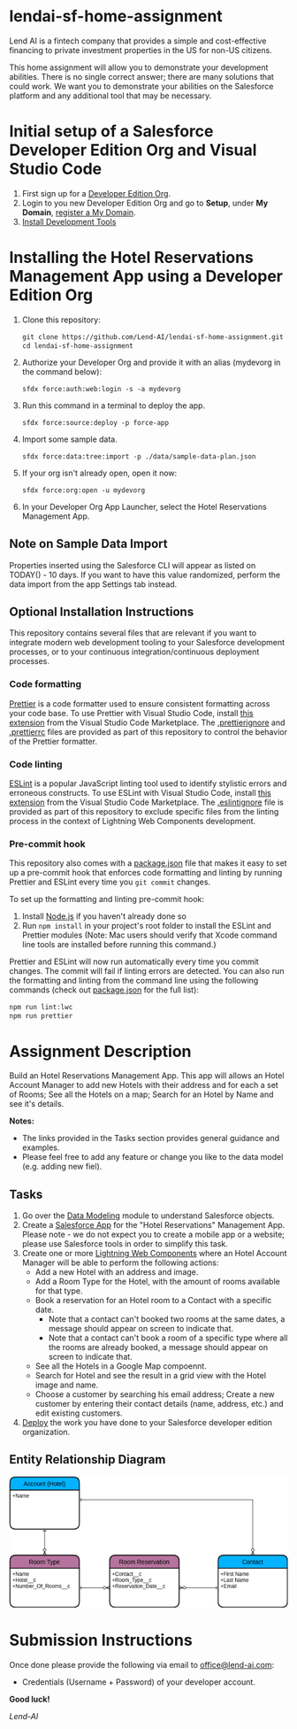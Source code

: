 # lendai-sf-home-assignment

Lend AI is a fintech company that provides a simple and cost-effective financing to private investment properties in the US for non-US citizens.

This home assignment will allow you to demonstrate your development abilities. There is no single correct answer; there are many solutions that could work. We want you to demonstrate your abilities on the Salesforce platform and any additional tool that may be necessary. 

# Initial setup of a Salesforce Developer Edition Org and Visual Studio Code

1. First sign up for a [Developer Edition Org](https://developer.salesforce.com/signup).
2. Login to you new Developer Edition Org and go to **Setup**, under **My Domain**, [register a My Domain](https://help.salesforce.com/articleView?id=domain_name_setup.htm&type=5).
3. [Install Development Tools](https://trailhead.salesforce.com/content/learn/projects/set-up-your-lightning-web-components-developer-tools/install-development-tools?trail_id=build-lightning-web-components)

# Installing the Hotel Reservations Management App using a Developer Edition Org

1. Clone this repository:
    ```
    git clone https://github.com/Lend-AI/lendai-sf-home-assignment.git
    cd lendai-sf-home-assignment
    ```
2. Authorize your Developer Org and provide it with an alias (mydevorg in the command below):
    ```
    sfdx force:auth:web:login -s -a mydevorg
    ```
3. Run this command in a terminal to deploy the app.
    ```
    sfdx force:source:deploy -p force-app
    ```
4. Import some sample data.
    ```
    sfdx force:data:tree:import -p ./data/sample-data-plan.json
    ```
5. If your org isn't already open, open it now:
    ```
    sfdx force:org:open -u mydevorg
    ```
6. In your Developer Org App Launcher, select the Hotel Reservations Management App.

## Note on Sample Data Import

Properties inserted using the Salesforce CLI will appear as listed on TODAY() - 10 days. If you want to have this value randomized, perform the data import from the app Settings tab instead.

## Optional Installation Instructions

This repository contains several files that are relevant if you want to integrate modern web development tooling to your Salesforce development processes, or to your continuous integration/continuous deployment processes.

### Code formatting

[Prettier](https://prettier.io 'https://prettier.io/') is a code formatter used to ensure consistent formatting across your code base. To use Prettier with Visual Studio Code, install [this extension](https://marketplace.visualstudio.com/items?itemName=esbenp.prettier-vscode) from the Visual Studio Code Marketplace. The [.prettierignore](/.prettierignore) and [.prettierrc](/.prettierrc) files are provided as part of this repository to control the behavior of the Prettier formatter.

### Code linting

[ESLint](https://eslint.org/) is a popular JavaScript linting tool used to identify stylistic errors and erroneous constructs. To use ESLint with Visual Studio Code, install [this extension](https://marketplace.visualstudio.com/items?itemName=salesforce.salesforcedx-vscode-lwc) from the Visual Studio Code Marketplace. The [.eslintignore](/.eslintignore) file is provided as part of this repository to exclude specific files from the linting process in the context of Lightning Web Components development.

### Pre-commit hook

This repository also comes with a [package.json](./package.json) file that makes it easy to set up a pre-commit hook that enforces code formatting and linting by running Prettier and ESLint every time you `git commit` changes.

To set up the formatting and linting pre-commit hook:

1. Install [Node.js](https://nodejs.org) if you haven't already done so
2. Run `npm install` in your project's root folder to install the ESLint and Prettier modules (Note: Mac users should verify that Xcode command line tools are installed before running this command.)

Prettier and ESLint will now run automatically every time you commit changes. The commit will fail if linting errors are detected. You can also run the formatting and linting from the command line using the following commands (check out [package.json](./package.json) for the full list):

```
npm run lint:lwc
npm run prettier
```

# Assignment Description

Build an Hotel Reservations Management App. This app will allows an Hotel Account Manager to add new Hotels with their address and for each a set of Rooms; See all the Hotels on a map; Search for an Hotel by Name and see it's details.

**Notes:**
- The links provided in the Tasks section provides general guidance and examples.
- Please feel free to add any feature or change you like to the data model (e.g. adding new fiel).

## Tasks

1. Go over the [Data Modeling](https://trailhead.salesforce.com/content/learn/modules/data_modeling) module to understand Salesforce objects.
2. Create a [Salesforce App](https://trailhead.salesforce.com/content/learn/projects/suggestion_box/suggestion_box_1) for the "Hotel Reservations" Management App. Please note - we do not expect you to create a mobile app or a website; please use Salesforce tools in order to simplify this task.
3. Create one or more [Lightning Web Components](https://trailhead.salesforce.com/content/learn/projects/quick-start-lightning-web-components?trailmix_creator_id=ngoldenberg&trailmix_slug=lwc-getting-started) where an Hotel Account Manager will be able to perform the following actions:
    - Add a new Hotel with an address and image.
    - Add a Room Type for the Hotel, with the amount of rooms available for that type.
    - Book a reservation for an Hotel room to a Contact with a specific date.
      - Note that a contact can't booked two rooms at the same dates, a message should appear on screen to indicate that.
      - Note that a contact can't book a room of a specific type where all the rooms are already booked, a message should appear on screen to indicate that.
    - See all the Hotels in a Google Map compoennt.
    - Search for Hotel and see the result in a grid view with the Hotel image and name. 
    - Choose a customer by searching his email address; Create a new customer by entering their contact details (name, address, etc.) and edit existing customers.
4. [Deploy](https://trailhead.salesforce.com/content/learn/projects/quick-start-lightning-web-components/create-a-hello-world-lightning-web-component?trailmix_creator_id=ngoldenberg&trailmix_slug=lwc-getting-started#-----------deploy-to-your-trailhead-playground--) the work you have done to your Salesforce developer edition organization.

## Entity Relationship Diagram

![alt text](common/images/Hotel%20Reservation%20ERD.png "Logo Title Text 1")


# Submission Instructions

Once done please provide the following via email to office@lend-ai.com:
- Credentials (Username + Password) of your developer account.

**Good luck!**

*Lend-AI*